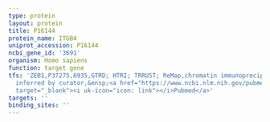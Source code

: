 ```yaml
---
type: protein
layout: protein
title: P16144
protein_name: ITGB4
uniprot_accession: P16144
ncbi_gene_id: '3691'
organism: Homo sapiens
function: target gene
tfs: 'ZEB1,P37275,6935,GTRD; HTRI; TRRUST; ReMap,chromatin immunoprecipitation assay;
  inferred by curator,&ensp;<a href="https://www.ncbi.nlm.nih.gov/pubmed/?term=20729552%5Buid%5D"
  target="_blank"><i uk-icon="icon: link"></i>Pubmed</a>'
targets: ''
binding_sites: ''
---
```

